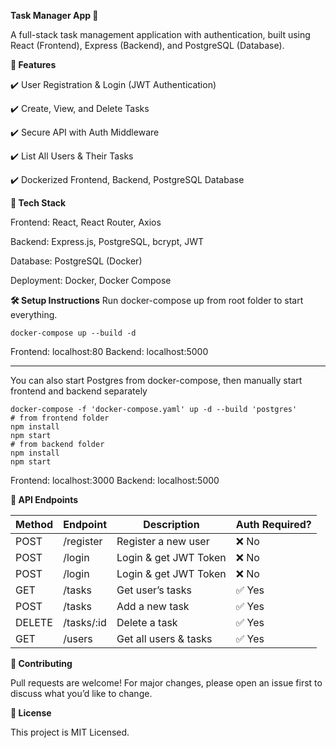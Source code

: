 **Task Manager App 📝**

A full-stack task management application with authentication, built using React (Frontend), Express (Backend), and PostgreSQL (Database).

  

**📌 Features**

✔️ User Registration & Login (JWT Authentication)

✔️ Create, View, and Delete Tasks

✔️ Secure API with Auth Middleware

✔️ List All Users & Their Tasks 

✔️ Dockerized Frontend, Backend, PostgreSQL Database

  

**🚀 Tech Stack**

Frontend: React, React Router, Axios

Backend: Express.js, PostgreSQL, bcrypt, JWT

Database: PostgreSQL (Docker)

Deployment: Docker, Docker Compose

**🛠️ Setup Instructions**
Run docker-compose up from root folder to start everything.

    docker-compose up --build -d

Frontend: localhost:80
Backend: localhost:5000

---


You can also start Postgres from docker-compose, then manually start frontend and backend separately

    docker-compose -f 'docker-compose.yaml' up -d --build 'postgres' 
    # from frontend folder
    npm install
    npm start
    # from backend folder
    npm install
    npm start
Frontend: localhost:3000
Backend: localhost:5000

**🔌 API Endpoints**

|  Method| Endpoint | Description| Auth Required?
|--|--|--|--|
| POST | /register  |  Register a new user|  ❌ No|
|POST |/login | Login & get JWT Token| ❌ No
|POST |/login |Login & get JWT Token |❌ No
|GET |/tasks |Get user’s tasks |✅ Yes
|POST |/tasks |Add a new task |✅ Yes
|DELETE |/tasks/:id| Delete a task |✅ Yes
|GET |/users |Get all users & tasks |✅ Yes


  

**🤝 Contributing**

Pull requests are welcome! For major changes, please open an issue first to discuss what you’d like to change.

  

**📝 License**

This project is MIT Licensed.